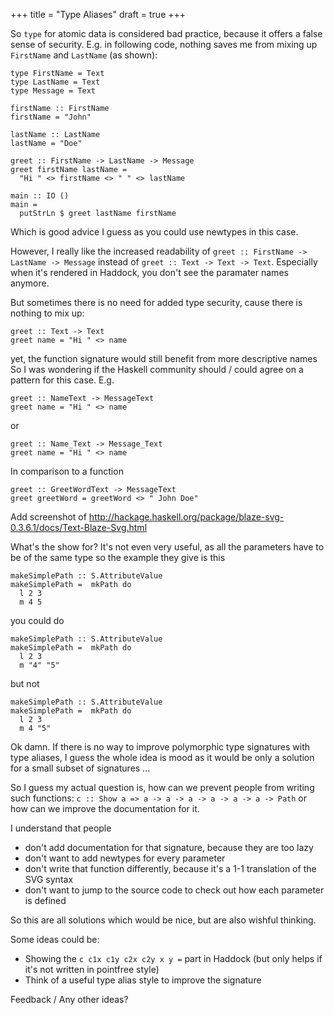 +++
title = "Type Aliases"
draft = true
+++


So `type` for atomic data is considered bad practice, because it offers a false sense of security.
E.g. in following code, nothing saves me from mixing up `FirstName` and `LastName` (as shown):

```
type FirstName = Text
type LastName = Text
type Message = Text

firstName :: FirstName
firstName = "John"

lastName :: LastName
lastName = "Doe"

greet :: FirstName -> LastName -> Message
greet firstName lastName =
  "Hi " <> firstName <> " " <> lastName

main :: IO ()
main =
  putStrLn $ greet lastName firstName
```

Which is good advice I guess as you could use newtypes in this case.

However, I really like the increased readability of `greet :: FirstName -> LastName -> Message` instead of `greet :: Text -> Text -> Text`.
Especially when it's rendered in Haddock, you don't see the paramater names anymore.


But sometimes there is no need for added type security, cause there is nothing to mix up:

```
greet :: Text -> Text
greet name = "Hi " <> name
```

yet, the function signature would still benefit from more descriptive names
So I was wondering if the Haskell community should / could agree on a pattern for this case. E.g.

```
greet :: NameText -> MessageText
greet name = "Hi " <> name
```
or

```
greet :: Name_Text -> Message_Text
greet name = "Hi " <> name
```
In comparison to a function

```
greet :: GreetWordText -> MessageText
greet greetWord = greetWord <> " John Doe"
```

Add screenshot of
http://hackage.haskell.org/package/blaze-svg-0.3.6.1/docs/Text-Blaze-Svg.html

What's the show for?
It's not even very useful, as all the parameters have to be of the same type
so the example they give is this
```
makeSimplePath :: S.AttributeValue
makeSimplePath =  mkPath do
  l 2 3
  m 4 5
```

you could do
```
makeSimplePath :: S.AttributeValue
makeSimplePath =  mkPath do
  l 2 3
  m "4" "5"
```
but not
```
makeSimplePath :: S.AttributeValue
makeSimplePath =  mkPath do
  l 2 3
  m 4 "5"
```

Ok damn. If there is no way to improve polymorphic type signatures with type aliases, I guess the whole idea is mood as it would be only a solution for a small subset of signatures ...

So I guess my actual question is, how can we prevent people from writing such functions: `c :: Show a => a -> a -> a -> a -> a -> a -> Path` or how can we improve the documentation for it.

I understand that people
- don't add documentation for that signature, because they are too lazy
- don't want to add newtypes for every parameter
- don't write that function differently, because it's a 1-1 translation of the SVG syntax
- don't want to jump to the source code to check out how each parameter is defined

So this are all solutions which would be nice, but are also wishful thinking.

Some ideas could be:
- Showing the `c c1x c1y c2x c2y x y =` part in Haddock (but only helps if it's not written in pointfree style)
- Think of a useful type alias style to improve the signature

Feedback / Any other ideas?
